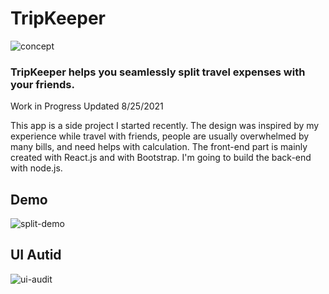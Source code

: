 # TripKeeper

![concept](https://yuanyuanhu96.github.io/keyshot.png)


### TripKeeper helps you seamlessly split travel expenses with your friends.

Work in Progress
Updated 8/25/2021

This app is a side project I started recently. The design was inspired by my experience while travel with friends, people are usually overwhelmed by many bills, and need helps with calculation. The front-end part is mainly created with React.js and with Bootstrap. I'm going to build the back-end with node.js.

## Demo
![split-demo](https://yuanyuanhu96.github.io/split-demo.gif)

## UI Autid
![ui-audit](https://yuanyuanhu96.github.io/ui-audit.png)
